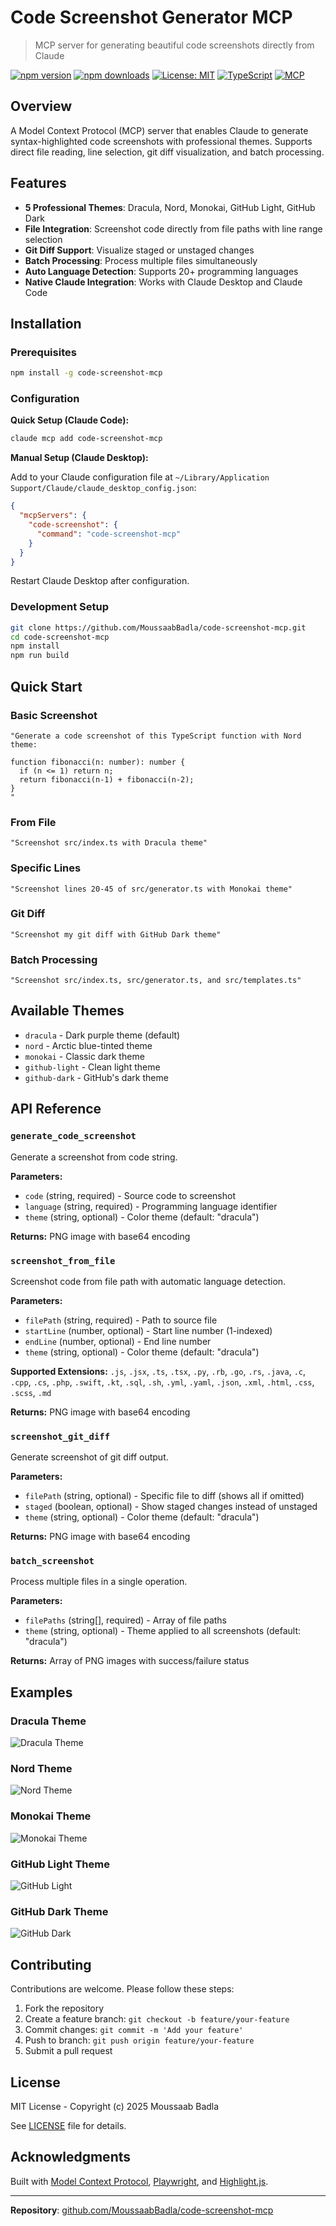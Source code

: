 # Code Screenshot Generator MCP

> MCP server for generating beautiful code screenshots directly from Claude

[![npm version](https://img.shields.io/npm/v/code-screenshot-mcp.svg)](https://www.npmjs.com/package/code-screenshot-mcp)
[![npm downloads](https://img.shields.io/npm/dm/code-screenshot-mcp.svg)](https://www.npmjs.com/package/code-screenshot-mcp)
[![License: MIT](https://img.shields.io/badge/License-MIT-blue.svg)](https://opensource.org/licenses/MIT)
[![TypeScript](https://img.shields.io/badge/TypeScript-5.5-blue)](https://www.typescriptlang.org/)
[![MCP](https://img.shields.io/badge/MCP-1.0-green)](https://modelcontextprotocol.io/)

## Overview

A Model Context Protocol (MCP) server that enables Claude to generate syntax-highlighted code screenshots with professional themes. Supports direct file reading, line selection, git diff visualization, and batch processing.

## Features

- **5 Professional Themes**: Dracula, Nord, Monokai, GitHub Light, GitHub Dark
- **File Integration**: Screenshot code directly from file paths with line range selection
- **Git Diff Support**: Visualize staged or unstaged changes
- **Batch Processing**: Process multiple files simultaneously
- **Auto Language Detection**: Supports 20+ programming languages
- **Native Claude Integration**: Works with Claude Desktop and Claude Code

## Installation

### Prerequisites

```bash
npm install -g code-screenshot-mcp
```

### Configuration

**Quick Setup (Claude Code):**

```bash
claude mcp add code-screenshot-mcp
```

**Manual Setup (Claude Desktop):**

Add to your Claude configuration file at `~/Library/Application Support/Claude/claude_desktop_config.json`:

```json
{
  "mcpServers": {
    "code-screenshot": {
      "command": "code-screenshot-mcp"
    }
  }
}
```

Restart Claude Desktop after configuration.

### Development Setup

```bash
git clone https://github.com/MoussaabBadla/code-screenshot-mcp.git
cd code-screenshot-mcp
npm install
npm run build
```

## Quick Start

### Basic Screenshot

```
"Generate a code screenshot of this TypeScript function with Nord theme:

function fibonacci(n: number): number {
  if (n <= 1) return n;
  return fibonacci(n-1) + fibonacci(n-2);
}
"
```

### From File

```
"Screenshot src/index.ts with Dracula theme"
```

### Specific Lines

```
"Screenshot lines 20-45 of src/generator.ts with Monokai theme"
```

### Git Diff

```
"Screenshot my git diff with GitHub Dark theme"
```

### Batch Processing

```
"Screenshot src/index.ts, src/generator.ts, and src/templates.ts"
```

## Available Themes

- `dracula` - Dark purple theme (default)
- `nord` - Arctic blue-tinted theme
- `monokai` - Classic dark theme
- `github-light` - Clean light theme
- `github-dark` - GitHub's dark theme

## API Reference

### `generate_code_screenshot`

Generate a screenshot from code string.

**Parameters:**
- `code` (string, required) - Source code to screenshot
- `language` (string, required) - Programming language identifier
- `theme` (string, optional) - Color theme (default: "dracula")

**Returns:** PNG image with base64 encoding

### `screenshot_from_file`

Screenshot code from file path with automatic language detection.

**Parameters:**
- `filePath` (string, required) - Path to source file
- `startLine` (number, optional) - Start line number (1-indexed)
- `endLine` (number, optional) - End line number
- `theme` (string, optional) - Color theme (default: "dracula")

**Supported Extensions:**
`.js`, `.jsx`, `.ts`, `.tsx`, `.py`, `.rb`, `.go`, `.rs`, `.java`, `.c`, `.cpp`, `.cs`, `.php`, `.swift`, `.kt`, `.sql`, `.sh`, `.yml`, `.yaml`, `.json`, `.xml`, `.html`, `.css`, `.scss`, `.md`

**Returns:** PNG image with base64 encoding

### `screenshot_git_diff`

Generate screenshot of git diff output.

**Parameters:**
- `filePath` (string, optional) - Specific file to diff (shows all if omitted)
- `staged` (boolean, optional) - Show staged changes instead of unstaged
- `theme` (string, optional) - Color theme (default: "dracula")

**Returns:** PNG image with base64 encoding

### `batch_screenshot`

Process multiple files in a single operation.

**Parameters:**
- `filePaths` (string[], required) - Array of file paths
- `theme` (string, optional) - Theme applied to all screenshots (default: "dracula")

**Returns:** Array of PNG images with success/failure status

## Examples

### Dracula Theme
![Dracula Theme](assets/demos/demo-dracula.png)

### Nord Theme
![Nord Theme](assets/demos/demo-nord.png)

### Monokai Theme
![Monokai Theme](assets/demos/demo-monokai.png)

### GitHub Light Theme
![GitHub Light](assets/demos/demo-github-light.png)

### GitHub Dark Theme
![GitHub Dark](assets/demos/demo-github-dark.png)

## Contributing

Contributions are welcome. Please follow these steps:

1. Fork the repository
2. Create a feature branch: `git checkout -b feature/your-feature`
3. Commit changes: `git commit -m 'Add your feature'`
4. Push to branch: `git push origin feature/your-feature`
5. Submit a pull request

## License

MIT License - Copyright (c) 2025 Moussaab Badla

See [LICENSE](LICENSE) file for details.

## Acknowledgments

Built with [Model Context Protocol](https://modelcontextprotocol.io/), [Playwright](https://playwright.dev/), and [Highlight.js](https://highlightjs.org/).

---

**Repository**: [github.com/MoussaabBadla/code-screenshot-mcp](https://github.com/MoussaabBadla/code-screenshot-mcp)
